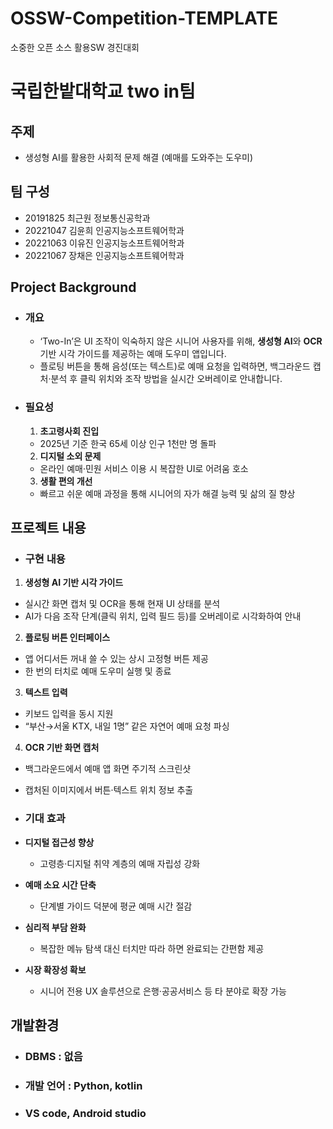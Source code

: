# OSSW-Competition-TEMPLATE
소중한 오픈 소스 활용SW 경진대회 
# 국립한밭대학교 two in팀

## 주제 
- 생성형 AI를 활용한 사회적 문제 해결 (예매를 도와주는 도우미)
  
## 팀 구성 
- 20191825 최근원 정보통신공학과
- 20221047 김윤희 인공지능소프트웨어학과
- 20221063 이유진 인공지능소프트웨어학과
- 20221067 장채은 인공지능소프트웨어학과

## Project Background
  - ### 개요
    - ‘Two-In’은 UI 조작이 익숙하지 않은 시니어 사용자를 위해, **생성형 AI**와 **OCR** 기반 시각 가이드를 제공하는 예매 도우미 앱입니다.  
    - 플로팅 버튼을 통해 음성(또는 텍스트)로 예매 요청을 입력하면, 백그라운드 캡처·분석 후 클릭 위치와 조작 방법을 실시간 오버레이로 안내합니다.

  - ### 필요성
    1. **초고령사회 진입**  
     - 2025년 기준 한국 65세 이상 인구 1천만 명 돌파  
    2. **디지털 소외 문제**  
     - 온라인 예매·민원 서비스 이용 시 복잡한 UI로 어려움 호소  
    3. **생활 편의 개선**  
     - 빠르고 쉬운 예매 과정을 통해 시니어의 자가 해결 능력 및 삶의 질 향상  

## 프로젝트 내용
  - ### 구현 내용
  1. **생성형 AI 기반 시각 가이드**  
   - 실시간 화면 캡처 및 OCR을 통해 현재 UI 상태를 분석  
   - AI가 다음 조작 단계(클릭 위치, 입력 필드 등)를 오버레이로 시각화하여 안내  
  2. **플로팅 버튼 인터페이스**  
   - 앱 어디서든 꺼내 쓸 수 있는 상시 고정형 버튼 제공  
   - 한 번의 터치로 예매 도우미 실행 및 종료  
  3. **텍스트 입력**  
   - 키보드 입력을 동시 지원  
   - “부산→서울 KTX, 내일 1명” 같은 자연어 예매 요청 파싱  
  4. **OCR 기반 화면 캡처**  
   - 백그라운드에서 예매 앱 화면 주기적 스크린샷  
   - 캡처된 이미지에서 버튼·텍스트 위치 정보 추출  
       
  - ### 기대 효과
  - **디지털 접근성 향상**  
    - 고령층·디지털 취약 계층의 예매 자립성 강화  
  - **예매 소요 시간 단축**  
    - 단계별 가이드 덕분에 평균 예매 시간 절감  
  - **심리적 부담 완화**  
    - 복잡한 메뉴 탐색 대신 터치만 따라 하면 완료되는 간편함 제공    
  - **시장 확장성 확보**  
    - 시니어 전용 UX 솔루션으로 은행·공공서비스 등 타 분야로 확장 가능

## 개발환경
  - ### DBMS : 없음
  - ### 개발 언어 : Python, kotlin
  - ### VS code, Android studio
